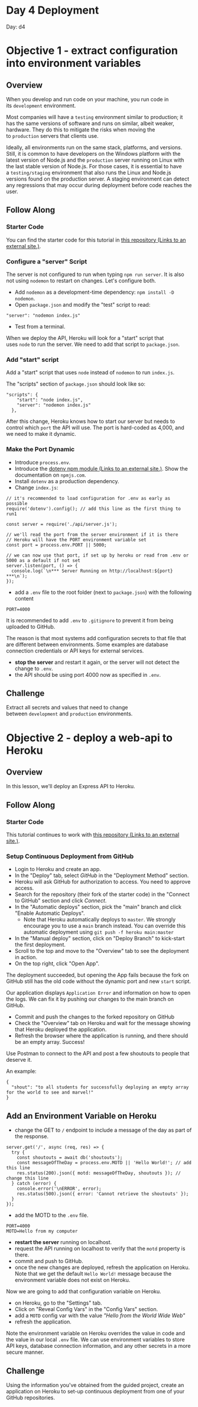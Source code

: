 # Day 4 Deployment

Day: d4

# Objective 1 - extract configuration into environment variables

## **Overview**

When you develop and run code on your machine, you run code in its `development` environment.

Most companies will have a `testing` environment similar to production; it has the same versions of software and runs on similar, albeit weaker, hardware. They do this to mitigate the risks when moving the to `production` servers that clients use.

Ideally, all environments run on the same stack, platforms, and versions. Still, it is common to have developers on the Windows platform with the latest version of Node.js and the `production` server running on Linux with the last stable version of Node.js. For those cases, it is essential to have a `testing/staging` environment that also runs the Linux and Node.js versions found on the production server. A staging environment can detect any regressions that may occur during deployment before code reaches the user.

## **Follow Along**

### **Starter Code**

You can find the starter code for this tutorial in [this repository (Links to an external site.)](https://github.com/LambdaSchool/webapi-iv-guided).

### **Configure a "server" Script**

The server is not configured to run when typing `npm run server`. It is also not using `nodemon` to restart on changes. Let's configure both.

- Add `nodemon` as a development-time dependency: `npm install -D nodemon`.
- Open `package.json` and modify the "test" script to read:

```
"server": "nodemon index.js"
```

- Test from a terminal.

When we deploy the API, Heroku will look for a "start" script that uses `node` to run the server. We need to add that script to `package.json`.

### **Add "start" script**

Add a "start" script that uses `node` instead of `nodemon` to run `index.js`.

The "scripts" section of `package.json` should look like so:

```
"scripts": {
    "start": "node index.js",
    "server": "nodemon index.js"
  },
```

After this change, Heroku knows how to start our server but needs to control which `port` the API will use. The port is hard-coded as 4,000, and we need to make it dynamic.

### **Make the Port Dynamic**

- Introduce `process.env`.
- Introduce the [dotenv npm module (Links to an external site.)](https://www.npmjs.com/package/dotenv). Show the documentation on `npmjs.com`.
- Install `dotenv` as a production dependency.
- Change `index.js`:

```
// it's recommended to load configuration for .env as early as possible
require('dotenv').config(); // add this line as the first thing to run1

const server = require('./api/server.js');

// we'll read the port from the server environment if it is there
// Heroku will have the PORT environment variable set
const port = process.env.PORT || 5000;

// we can now use that port, if set up by heroku or read from .env or 5000 as a default if not set
server.listen(port, () => {
  console.log(`\n*** Server Running on http://localhost:${port} ***\n`);
});
```

- add a `.env` file to the root folder (next to `package.json`) with the following content

```
PORT=4000
```

It is recommended to add `.env` to `.gitignore` to prevent it from being uploaded to GitHub.

The reason is that most systems add configuration secrets to that file that are different between environments. Some examples are database connection credentials or API keys for external services.

- **stop the server** and restart it again, or the server will not detect the change to `.env`.
- the API should be using port 4000 now as specified in `.env`.

## **Challenge**

Extract all secrets and values that need to change between `development` and `production` environments.

# Objective 2 - deploy a web-api to Heroku

## **Overview**

In this lesson, we'll deploy an Express API to Heroku.

## **Follow Along**

### **Starter Code**

This tutorial continues to work with [this repository (Links to an external site.)](https://github.com/LambdaSchool/webapi-iv-guided).

### **Setup Continuous Deployment from GitHub**

- Login to Heroku and create an app.
- In the "Deploy" tab, select *GitHub* in the "Deployment Method" section.
- Heroku will ask GitHub for authorization to access. You need to approve access.
- Search for the repository (their fork of the starter code) in the "Connect to GitHub" section and click *Connect*.
- In the "Automatic deploys" section, pick the "main" branch and click "Enable Automatic Deploys".
  - Note that Heroku automatically deploys to `master`. We strongly encourage you to use a `main` branch instead. You can override this automatic deployment using `git push -f heroku main:master`
- In the "Manual deploy" section, click on "Deploy Branch" to kick-start the first deployment.
- Scroll to the top and move to the "Overview" tab to see the deployment in action.
- On the top right, click "Open App".

The deployment succeeded, but opening the App fails because the fork on GitHub still has the old code without the dynamic port and new `start` script.

Our application displays `Application Error` and information on how to open the logs. We can fix it by pushing our changes to the main branch on GitHub.

- Commit and push the changes to the forked repository on GitHub
- Check the "Overview" tab on Heroku and wait for the message showing that Heroku deployed the application.
- Refresh the browser where the application is running, and there should be an empty array. Success!

Use Postman to connect to the API and post a few shoutouts to people that deserve it.

An example:

```
{
  "shout": "to all students for successfully deploying an empty array for the world to see and marvel!"
}
```

## **Add an Environment Variable on Heroku**

- change the GET to `/` endpoint to include a message of the day as part of the response.

```
server.get('/', async (req, res) => {
  try {
    const shoutouts = await db('shoutouts');
    const messageOfTheDay = process.env.MOTD || 'Hello World!'; // add this line
    res.status(200).json({ motd: messageOfTheDay, shoutouts }); // change this line
  } catch (error) {
    console.error('\nERROR', error);
    res.status(500).json({ error: 'Cannot retrieve the shoutouts' });
  }
});
```

- add the MOTD to the `.env` file.

```
PORT=4000
MOTD=Hello from my computer
```

- **restart the server** running on localhost.
- request the API running on localhost to verify that the `motd` property is there.
- commit and push to GitHub.
- once the new changes are deployed, refresh the application on Heroku. Note that we get the default `Hello World!` message because the environment variable does not exist on Heroku.

Now we are going to add that configuration variable on Heroku.

- on Heroku, go to the "Settings" tab.
- Click on "Reveal Config Vars" in the "Config Vars" section.
- add a `MOTD` config var with the value *"Hello from the World Wide Web"*
- refresh the application.

Note the environment variable on Heroku overrides the value in code and the value in our local `.env` file. We can use environment variables to store API keys, database connection information, and any other secrets in a more secure manner.

## **Challenge**

Using the information you've obtained from the guided project, create an application on Heroku to set-up continuous deployment from one of your GitHub repositories.
